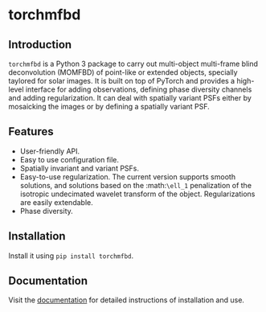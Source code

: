 # torchmfbd

## Introduction
``torchmfbd`` is a Python 3 package to carry out multi-object multi-frame blind deconvolution (MOMFBD) of point-like or 
extended objects, specially taylored for solar images. It is built on top of PyTorch and provides a high-level interface for adding observations,
defining phase diversity channels and adding regularization. It can deal with spatially variant PSFs either by mosaicking the images or by
defining a spatially variant PSF.


## Features

- User-friendly API.
- Easy to use configuration file.
- Spatially invariant and variant PSFs.
- Easy-to-use regularization. The current version supports smooth solutions, and solutions based on the :math:`\ell_1` penalization of the isotropic
undecimated wavelet transform of the object. Regularizations are easily extendable.
- Phase diversity.

## Installation

Install it using ``pip install torchmfbd``.

## Documentation

Visit the [documentation](https://aasensio.github.io/torchmfbd/) for detailed instructions of installation and use.
